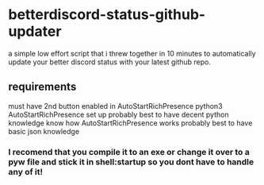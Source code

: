 # betterdiscord-status-github-updater
a simple low effort script that i threw together in 10 minutes to automatically update your better discord status with your latest github repo.
## requirements
must have 2nd button enabled in AutoStartRichPresence
python3
AutoStartRichPresence set up
probably best to have decent python knowledge
know how AutoStartRichPresence works
probably best to have basic json knowledge


### I recomend that you compile it to an exe or change it over to a pyw file and stick it in shell:startup so you dont have to handle any of it!

